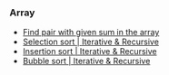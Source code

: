 ### Array

- [Find pair with given sum in the array](https://github.com/vakulin95/C-tasks/tree/master/quora.com/Array/1)
- [Selection sort | Iterative & Recursive](https://github.com/vakulin95/C-tasks/tree/master/quora.com/Array/2)
- [Insertion sort | Iterative & Recursive](https://github.com/vakulin95/C-tasks/tree/master/quora.com/Array/3)
- [Bubble sort | Iterative & Recursive](https://github.com/vakulin95/C-tasks/tree/master/quora.com/Array/4)
